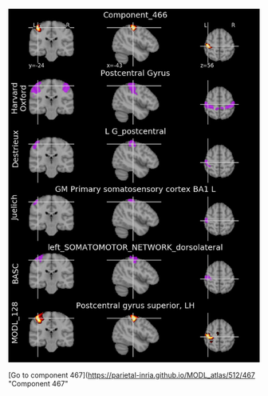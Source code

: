


![466](preliminary/466.jpg "Component 466")

[Go to component 467](https://parietal-inria.github.io/MODL_atlas/512/467 "Component 467"